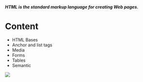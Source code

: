 ***HTML is the standard markup language for creating Web pages.***

# Content
- HTML Bases
- Anchor and list tags
- Media
- Forms
- Tables
- Semantic



![](https://cdn-icons-png.flaticon.com/512/732/732212.png )
